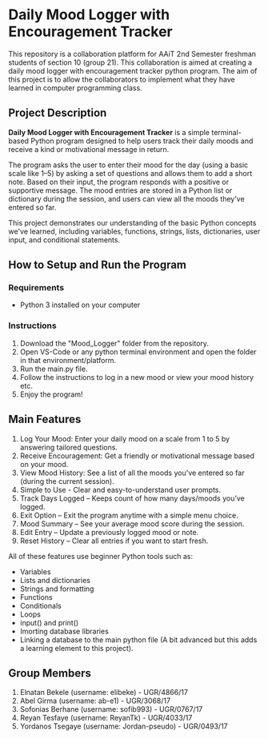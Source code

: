# Daily Mood Logger with Encouragement Tracker

This repository is a collaboration platform for AAiT 2nd Semester freshman students of section 10 (group 21). This collaboration is aimed at creating a daily mood logger with encouragement tracker python program. The aim of this project is to allow the collaborators to implement what they have learned in computer programming class.

## Project Description

**Daily Mood Logger with Encouragement Tracker** is a simple terminal-based Python program designed to help users track their daily moods and receive a kind or motivational message in return. 

The program asks the user to enter their mood for the day (using a basic scale like 1–5) by asking a set of questions and allows them to add a short note. Based on their input, the program responds with a positive or supportive message. The mood entries are stored in a Python list or dictionary during the session, and users can view all the moods they’ve entered so far.

This project demonstrates our understanding of the basic Python concepts we've learned, including variables, functions, strings, lists, dictionaries, user input, and conditional statements.


## How to Setup and Run the Program

### Requirements
- Python 3 installed on your computer

### Instructions
1. Download the "Mood_Logger" folder from the repository.
2. Open VS-Code or any python terminal environment and open the folder in that environment/platform.
3. Run the main.py file.
4. Follow the instructions to log in a new mood or view your mood history etc.
5. Enjoy the program!

## Main Features

1. Log Your Mood: Enter your daily mood on a scale from 1 to 5 by answering tailored questions.
2. Receive Encouragement: Get a friendly or motivational message based on your mood.
3. View Mood History: See a list of all the moods you've entered so far (during the current session).
4. Simple to Use - Clear and easy-to-understand user prompts.
5. Track Days Logged – Keeps count of how many days/moods you’ve logged.
6. Exit Option – Exit the program anytime with a simple menu choice.
7. Mood Summary – See your average mood score during the session.
8. Edit Entry – Update a previously logged mood or note.
9. Reset History – Clear all entries if you want to start fresh. 

All of these features use beginner Python tools such as:
- Variables
- Lists and dictionaries
- Strings and formatting
- Functions
- Conditionals
- Loops
- input() and print()
- Imorting database libraries
- Linking a database to the main python file (A bit advanced but this adds a learning element to this project).


## Group Members

1. Elnatan Bekele (username: elibeke) - UGR/4866/17
2. Abel Girma (username: ab-e1) - UGR/3068/17
3. Sofonias Berhane (username: sofib993) - UGR/0767/17
4. Reyan Tesfaye (username: ReyanTk) - UGR/4033/17
5. Yordanos Tsegaye (username: Jordan-pseudo) - UGR/0493/17
